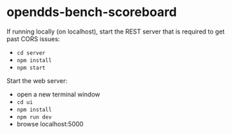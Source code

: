 # opendds-bench-scoreboard

If running locally (on localhost),
start the REST server that is required to get past CORS issues:

- `cd server`
- `npm install`
- `npm start`

Start the web server:

- open a new terminal window
- `cd ui`
- `npm install`
- `npm run dev`
- browse localhost:5000
